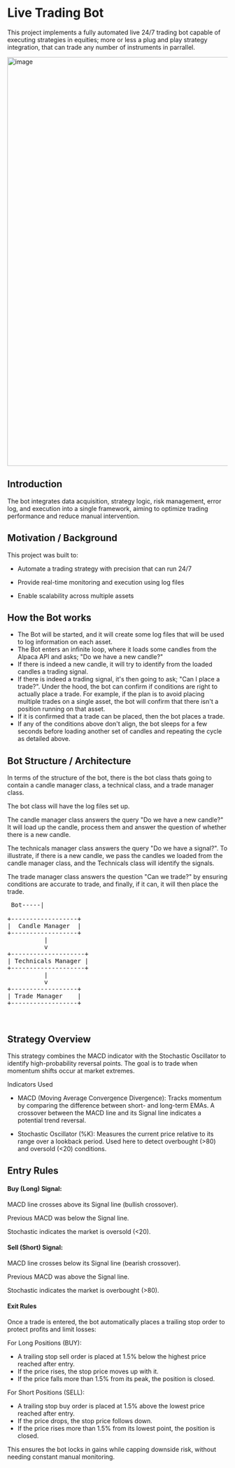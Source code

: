 # Live Trading Bot
This project implements a fully automated live 24/7 trading bot capable of executing strategies in equities; more or less a plug and play strategy integration, that can trade any number of instruments in parrallel.

<img width="1400" height="933" alt="image" src="https://github.com/user-attachments/assets/8117ecda-ac6a-41d2-93c1-0ffd638a5403" />

## Introduction

The bot integrates data acquisition, strategy logic, risk management, error log, and execution into a single framework, aiming to optimize trading performance and reduce manual intervention.

## Motivation / Background

This project was built to:

- Automate a trading strategy with precision that can run 24/7

- Provide real-time monitoring and execution using log files

- Enable scalability across multiple assets

## How the Bot works
- The Bot will be started, and it will create some log files that will be used to log information on each asset.
- The Bot enters an infinite loop, where it loads some candles from the Alpaca API and asks; "Do we have a new candle?"
- If there is indeed a new candle, it will try to identify from the loaded candles a trading signal.
- If there is indeed a trading signal, it's then going to ask; "Can I place a trade?". Under the hood, the bot can confirm if conditions are right to actually place a trade. For example, if the plan is to avoid placing multiple trades on a single asset, the bot will confirm that there isn't a position running on that asset.
- If it is confirmed that a trade can be placed, then the bot places a trade.
- If any of the conditions above don't align, the bot sleeps for a few seconds before loading another set of candles and repeating the cycle as detailed above.

## Bot Structure / Architecture

In terms of the structure of the bot, there is the bot class thats going to contain a candle manager class, a technical class, and a trade manager class. 

The bot class will have the log files set up. 

The candle manager class answers the query "Do we have a new candle?" It will load up the candle, process them and answer the question of whether there is a new candle.

The technicals manager class answers the query "Do we have a signal?". To illustrate, if there is a new candle, we pass the candles we loaded from the candle manager class, and the Technicals class will identify the signals.

The trade manager class answers the question "Can we trade?" by ensuring conditions are accurate to trade, and finally, if it can, it will then place the trade.

<pre> Bot-----|
                    
+------------------+
|  Candle Manager  |
+------------------+
          |
          v
+--------------------+
| Technicals Manager |
+--------------------+
          |
          v
+------------------+
| Trade Manager    |
+------------------+

  </pre>

## Strategy Overview

This strategy combines the MACD indicator with the Stochastic Oscillator to identify high-probability reversal points. The goal is to trade when momentum shifts occur at market extremes.

Indicators Used

- MACD (Moving Average Convergence Divergence): Tracks momentum by comparing the difference between short- and long-term EMAs. A crossover between the MACD line and its Signal line indicates a potential trend reversal.

- Stochastic Oscillator (%K): Measures the current price relative to its range over a lookback period. Used here to detect overbought (>80) and oversold (<20) conditions.

## Entry Rules

#### Buy (Long) Signal:

MACD line crosses above its Signal line (bullish crossover).

Previous MACD was below the Signal line.

Stochastic indicates the market is oversold (<20).


#### Sell (Short) Signal:

MACD line crosses below its Signal line (bearish crossover).

Previous MACD was above the Signal line.

Stochastic indicates the market is overbought (>80).


#### Exit Rules

Once a trade is entered, the bot automatically places a trailing stop order to protect profits and limit losses:

For Long Positions (BUY): 
- A trailing stop sell order is placed at 1.5% below the highest price reached after entry.
- If the price rises, the stop price moves up with it.
- If the price falls more than 1.5% from its peak, the position is closed.

For Short Positions (SELL):
- A trailing stop buy order is placed at 1.5% above the lowest price reached after entry.
- If the price drops, the stop price follows down.
- If the price rises more than 1.5% from its lowest point, the position is closed.

This ensures the bot locks in gains while capping downside risk, without needing constant manual monitoring. 


